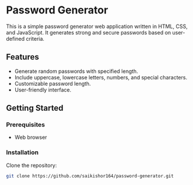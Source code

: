  # Password Generator

This is a simple password generator web application written in HTML, CSS, and JavaScript. It generates strong and secure passwords based on user-defined criteria.

## Features

- Generate random passwords with specified length.
- Include uppercase, lowercase letters, numbers, and special characters.
- Customizable password length.
- User-friendly interface.



## Getting Started

### Prerequisites

- Web browser

### Installation

 Clone the repository:
   ```sh
   git clone https://github.com/saikishor164/password-generator.git

